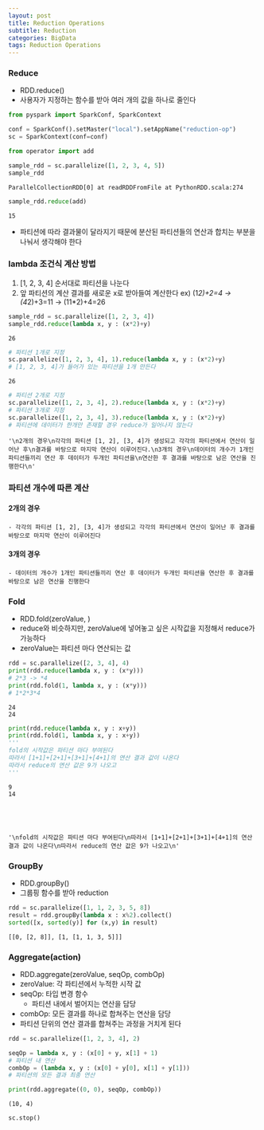 ```yaml
---
layout: post
title: Reduction Operations
subtitle: Reduction
categories: BigData
tags: Reduction Operations
---
```


### Reduce
- RDD.reduce(<func>)
- 사용자가 지정하는 함수를 받아 여러 개의 값을 하나로 줄인다

```python
from pyspark import SparkConf, SparkContext
```


```python
conf = SparkConf().setMaster("local").setAppName("reduction-op")
sc = SparkContext(conf=conf)
```


```python
from operator import add
```


```python
sample_rdd = sc.parallelize([1, 2, 3, 4, 5])
sample_rdd
```




    ParallelCollectionRDD[0] at readRDDFromFile at PythonRDD.scala:274




```python
sample_rdd.reduce(add)
```




    15



* 파티션에 따라 결과물이 달라지기 때문에 분산된 파티션들의 연산과 합치는 부분을 나눠서 생각해야 한다

### lambda 조건식 계산 방법
1. [1, 2, 3, 4] 순서대로 파티션을 나눈다
2. 앞 파티션의 계산 결과를 새로운 x로 받아들여 계산한다
    ex) (1*2)+2=4 -> (4*2)+3=11 -> (11*2)+4=26


```python
sample_rdd = sc.parallelize([1, 2, 3, 4])
sample_rdd.reduce(lambda x, y : (x*2)+y)
```




    26




```python
# 파티션 1개로 지정
sc.parallelize([1, 2, 3, 4], 1).reduce(lambda x, y : (x*2)+y)
# [1, 2, 3, 4]가 들어가 있는 파티션을 1개 만든다
```




    26




```python
# 파티션 2개로 지정
sc.parallelize([1, 2, 3, 4], 2).reduce(lambda x, y : (x*2)+y)
# 파티션 3개로 지정
sc.parallelize([1, 2, 3, 4], 3).reduce(lambda x, y : (x*2)+y)
# 파티션에 데이터가 한개만 존재할 경우 reduce가 일어나지 않는다
```




    '\n2개의 경우\n각각의 파티션 [1, 2], [3, 4]가 생성되고 각각의 파티션에서 연산이 일어난 후\n결과를 바탕으로 마지막 연산이 이루어진다.\n3개의 경우\n데이터의 개수가 1개인 파티션들끼리 연산 후 데이터가 두개인 파티션을\n연산한 후 결과를 바탕으로 남은 연산을 진행한다\n'

### 파티션 개수에 따른 계산

#### 2개의 경우
    - 각각의 파티션 [1, 2], [3, 4]가 생성되고 각각의 파티션에서 연산이 일어난 후 결과를 바탕으로 마지막 연산이 이루어진다
#### 3개의 경우
    - 데이터의 개수가 1개인 파티션들끼리 연산 후 데이터가 두개인 파티션을 연산한 후 결과를 바탕으로 남은 연산을 진행한다

### Fold
- RDD.fold(zeroValue, <func>)
- reduce와 비슷하지만, zeroValue에 넣어놓고 싶은 시작값을 지정해서 reduce가 가능하다
- zeroValue는 파티션 마다 연산되는 값


```python
rdd = sc.parallelize([2, 3, 4], 4)
print(rdd.reduce(lambda x, y : (x*y)))
# 2*3 -> *4
print(rdd.fold(1, lambda x, y : (x*y)))
# 1*2*3*4
```

    24
    24
    


```python
print(rdd.reduce(lambda x, y : x+y))
print(rdd.fold(1, lambda x, y : x+y))
'''
fold의 시작값은 파티션 마다 부여된다
따라서 [1+1]+[2+1]+[3+1]+[4+1]의 연산 결과 값이 나온다
따라서 reduce의 연산 값은 9가 나오고
'''
```

    9
    14
    




    '\nfold의 시작값은 파티션 마다 부여된다\n따라서 [1+1]+[2+1]+[3+1]+[4+1]의 연산 결과 값이 나온다\n따라서 reduce의 연산 값은 9가 나오고\n'



### GroupBy
- RDD.groupBy(<func>)
- 그룹핑 함수를 받아 reduction


```python
rdd = sc.parallelize([1, 1, 2, 3, 5, 8])
result = rdd.groupBy(lambda x : x%2).collect()
sorted([x, sorted(y)] for (x,y) in result)
```




    [[0, [2, 8]], [1, [1, 1, 3, 5]]]



### Aggregate(action)
- RDD.aggregate(zeroValue, seqOp, combOp)
- zeroValue: 각 파티션에서 누적한 시작 값
- seqOp: 타입 변경 함수
    - 파티션 내에서 벌어지는 연산을 담당
- combOp: 모든 결과를 하나로 합쳐주는 연산을 담당
- 파티션 단위의 연산 결과를 합쳐주는 과정을 거치게 된다


```python
rdd = sc.parallelize([1, 2, 3, 4], 2)

seqOp = lambda x, y : (x[0] + y, x[1] + 1)
# 파티션 내 연산
combOp = (lambda x, y : (x[0] + y[0], x[1] + y[1]))
# 파티션의 모든 결과 최종 연산

print(rdd.aggregate((0, 0), seqOp, combOp))
```

    (10, 4)
    


```python
sc.stop()
```
